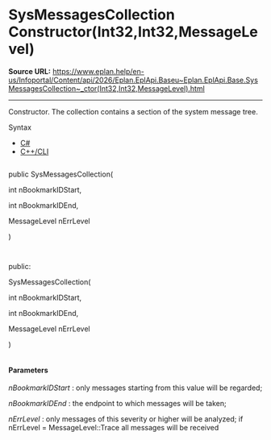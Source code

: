 # SysMessagesCollection Constructor(Int32,Int32,MessageLevel)

**Source URL:** https://www.eplan.help/en-us/Infoportal/Content/api/2026/Eplan.EplApi.Baseu~Eplan.EplApi.Base.SysMessagesCollection~_ctor(Int32,Int32,MessageLevel).html

---

Constructor. The collection contains a section of the system message tree.

Syntax

- [C#](#i-syntax-CS)
- [C++/CLI](#i-syntax-CPP2005)

```
```
public SysMessagesCollection( 

   int nBookmarkIDStart,

   int nBookmarkIDEnd,

   MessageLevel nErrLevel

)
```
```

```
```
public:

SysMessagesCollection( 

   int nBookmarkIDStart,

   int nBookmarkIDEnd,

   MessageLevel nErrLevel

)
```
```

#### Parameters

*nBookmarkIDStart*
:   only messages starting from this value will be regarded;

*nBookmarkIDEnd*
:   the endpoint to which messages will be taken;

*nErrLevel*
:   only messages of this severity or higher will be analyzed; if nErrLevel = MessageLevel::Trace all messages will be received
